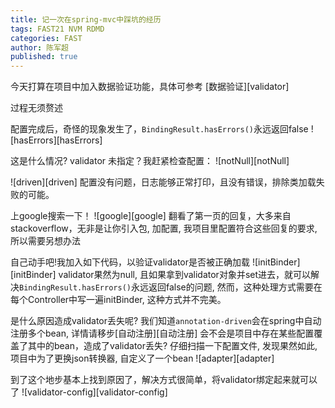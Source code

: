 ```yaml
---
title: 记一次在spring-mvc中踩坑的经历
tags: FAST21 NVM RDMD
categories: FAST
author: 陈军超
published: true
---
```


今天打算在项目中加入数据验证功能，具体可参考 [数据验证][validator]

过程无须赘述

配置完成后，奇怪的现象发生了，`BindingResult.hasErrors()`永远返回false
![hasErrors][hasErrors]

这是什么情况? validator 未指定？我赶紧检查配置：
![notNull][notNull]

![driven][driven]
配置没有问题，日志能够正常打印，且没有错误，排除类加载失败的可能。

上google搜索一下！
![google][google]
翻看了第一页的回复，大多来自stackoverflow，无非是让你引入包, 加配置, 我项目里配置符合这些回复的要求, 所以需要另想办法

自己动手吧!我加入如下代码，以验证validator是否被正确加载
![initBinder][initBinder]
validator果然为null, 且如果拿到validator对象并set进去，就可以解决`BindingResult.hasErrors()`永远返回false的问题,
然而，这种处理方式需要在每个Controller中写一遍initBinder, 这种方式并不完美。

是什么原因造成validator丢失呢?
我们知道`annotation-driven`会在spring中自动注册多个bean, 详情请移步[自动注册][自动注册]
会不会是项目中存在某些配置覆盖了其中的bean，造成了validator丢失?
仔细扫描一下配置文件, 发现果然如此, 项目中为了更换json转换器, 自定义了一个bean
![adapter][adapter]

到了这个地步基本上找到原因了，解决方式很简单，将validator绑定起来就可以了
![validator-config][validator-config]




